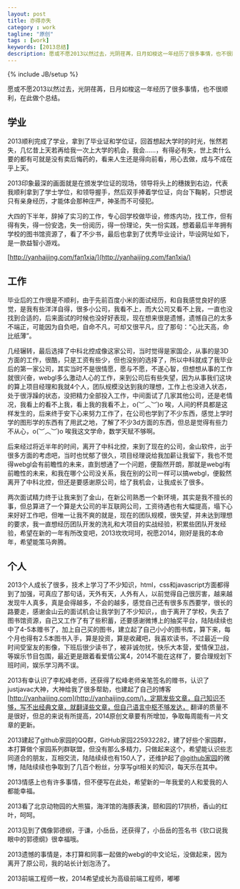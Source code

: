 ```yaml
---
layout: post
title: 亦得亦失
category : work
tagline: "原创"
tags : [work]
keywords: [2013总结]
description: 愿或不愿2013以然过去，光阴荏苒，日月如梭这一年经历了很多事情，也不很顺利，在此做个总结。
---
```

{% include JB/setup %}

愿或不愿2013以然过去，光阴荏苒，日月如梭这一年经历了很多事情，也不很顺利，在此做个总结。

## 学业 ##

2013顺利完成了学业，拿到了毕业证和学位证，回首想起大学时的时光，怅然若失，几忆昔上天若再给我一次上大学的机会，我会……，有得必有失，世上卖什么要的都有可就是没有卖后悔药的，看来人生还是得向前看，用心去做，成与不成在乎上天。

2013印象最深的画面就是在颁发学位证的现场，领导将头上的穗拨到右边，代表我顺利拿到了学士学位，和领导握手，然后双手捧着学位证，向台下鞠躬，只想说只有亲身经历，才能体会那种庄严，神圣而不可侵犯。

大四的下半年，辞掉了实习的工作，专心回学校做毕设，修炼内功，找工作，但有得有失，得一份安逸，失一份阅历，得一份理论，失一份实践，想着最后半年拥有学校的图书馆资源了，看了不少书，最后也拿到了优秀毕业设计，毕设网址如下，是一款益智小游戏。

[http://yanhaijing.com/fan1xia/](http://yanhaijing.com/fan1xia/)

## 工作 ##

毕业后的工作很是不顺利，由于先前百度小米的面试经历，和自我感觉良好的感觉，是我有些洋洋自得，很多小公司，我看不上，而大公司又看不上我，一直也没找到合适的，后来面试的时候也没好好表现，现在想来很是遗憾，遗憾自己的太多不端正，可能因为自负吧，自命不凡，可却又很平凡，应了那句：“心比天高，命比纸薄”。

几经辗转，最后选择了中科北控成像这家公司，当时觉得是家国企，从事的是3D方面的工作，很酷，只是工资有些少，但也没别的选择了，所以中科就成了我毕业后的第一家公司，其实当时不是很情愿，愿与不愿，不遂心智，但想想从事的工作就很兴奋，webgl多么激动人心的工作，来到公司后有些失望，因为从事我们这块的算上项目经理和我就4个人，团队规模没达到我的理想，工作上也没进入状态，处于很浮躁的状态，没把精力全部投入工作，中间面试了几家其他公司，还是老情况，我看上的看不上我，看上我的我看不上，o(︶︿︶)o 唉，人间的杯具都是这样发生的，后来终于安下心来努力工作了，在公司也学到了不少东西，感觉上学时学的图形学的东西有了用武之地，了解了不少3d方面的东西，但总是觉得有些力不从心，o(︶︿︶)o 唉我这文学命，数学天赋不够啊。

后来经过将近半年的时间，离开了中科北控，来到了现在的公司，金山软件，出于很多方面的考虑吧，当时也忧郁了很久，项目经理说给我加薪让我留下，我也不觉得webgl会有前瞻性的未来，直到想通了一个问题，便豁然开朗，那就是webgl有前瞻性的未来，和我在哪个公司没关系，我在别的公司一样可以搞webgl，便毅然离开了中科北控，但还是要感谢原公司，给了我机会，让我成长了很多。

两次面试精力终于让我来到了金山，在新公司熟悉一个新环境，其实是我不擅长的事，但总算进了一个算是大公司的半互联网公司，工资待遇也有大幅提高，塌下心来好好工作吧，但唯一让我不爽的就是，现在的团队规模，很失望，并未达到理想的要求，我一直想经历团队开发的洗礼和大项目的实战经验，积累些团队开发经验，希望在新的一年有所改变吧，2013坎坎坷坷，祝愿2014，刚好是我的本命年，希望能策马奔腾。

## 个人 ##

2013个人成长了很多，技术上学习了不少知识，html，css和javascript方面都得到了加强，可真应了那句话，天外有天，人外有人，以前觉得自己很厉害，越来越发现牛人真多，真是会得越多，不会的越多，感觉自己还有很多东西要学，很长的路要走，感谢金山云的面试机会让我学到了不少知识，，由于离开了学校，失去了图书馆资源，自己又工作了有了些积蓄，还要感谢微博上的抽奖平台，陆陆续续也中了4-5本赠书了，加上自己买的图书，建立起了自己小小的图书库，算下来，每个月也得有2.5本图书入手，算是投资，算是收藏吧，我喜欢读书，不过最近一段时间受室友的影像，下班后很少读书了，被非诚勿扰，快乐大本营，爱情保卫战，等娱乐节目包围，最近更是跟着看爱情公寓4，2014不能在这样了，要合理规划下班时间，娱乐学习两不误。

2013有幸认识了李松峰老师，还获得了松峰老师亲笔签名的赠书，认识了justjavac大神，大神给我了很多帮助，也建起了自己的博客[http://yanhaijing.com](http://yanhaijing.com/)，定期发些文章，自己知识不够，写不出经典文章，就翻译些文章，但自己语言中枢不够发达， 翻译的质量不是很好，但总的来说有所提高，2014原创文章要有所增加，争取每周能有一片文章的更新。

2013建起了github家园的QQ群，GitHub家园225932282，建了好些个家园群，本打算做个家园系列群联盟，但没有那么多精力，只做起来这个，希望能认识些志同道合的朋友，互相交流，陆陆续续也有150人了，还维护起了[@github家园](http://weibo.com/githubchina)的微博，陆陆续续也争取到了几百个粉丝，分享写git相关的知识，每天乐在其中。

2013情感上也有许多事情，但不便写在此处，希望新的一年我爱的人和爱我的人都能幸福。

2013看了北京动物园的大熊猫，海洋馆的海豚表演，颐和园的17拱桥，香山的红叶，呵呵。

2013见到了偶像郭德纲，于谦，小岳岳，还获得了，小岳岳的签名书《钦口说我眼中的郭德纲》很幸福哦。

2013遗憾的事情是，本打算和同事一起做的webgl的中文论坛，没做起来，因为离开了原公司，我的站长计划泡汤了。

2013前端工程师一枚，2014希望成长为高级前端工程师，嘟嘟